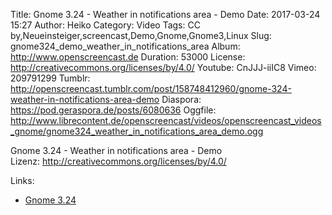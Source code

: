 Title: Gnome 3.24 - Weather in notifications area - Demo
Date: 2017-03-24 15:27
Author: Heiko
Category: Video
Tags: CC by,Neueinsteiger,screencast,Demo,Gnome,Gnome3,Linux
Slug: gnome324_demo_weather_in_notifications_area
Album: http://www.openscreencast.de
Duration: 53000
License: http://creativecommons.org/licenses/by/4.0/
Youtube: CnJJJ-iiIC8
Vimeo: 209791299
Tumblr: http://openscreencast.tumblr.com/post/158748412960/gnome-324-weather-in-notifications-area-demo
Diaspora: https://pod.geraspora.de/posts/6080636
Oggfile: http://www.librecontent.de/openscreencast/videos/openscreencast_videos_gnome/gnome324_weather_in_notifications_area_demo.ogg

Gnome 3.24 - Weather in notifications area - Demo  
Lizenz: <http://creativecommons.org/licenses/by/4.0/>  
  

Links:

  * [Gnome 3.24](https://help.gnome.org/misc/release-notes/3.24/)

